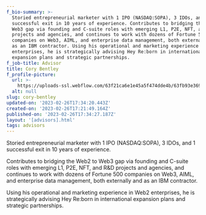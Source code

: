 ```yaml
---
f_bio-summary: >-
  Storied entrepreneurial marketer with 1 IPO (NASDAQ:SOPA), 3 IDOs, and 1
  successful exit in 10 years of experience. Contributes to bridging the Web2 to
  Web3 gap via founding and C-suite roles with emerging L1, P2E, NFT, and R&D
  projects and agencies, and continues to work with dozens of Fortune 500
  companies on Web3, AIML, and enterprise data management, both externally and
  as an IBM contractor. Using his operational and marketing experience in Web2
  enterprises, he is strategically advising Hey Re:born in international
  expansion plans and strategic partnerships.
f_job-title: Advisor
title: Cory Bentley
f_profile-picture:
  url: >-
    https://uploads-ssl.webflow.com/63f21ca6e1e45a5f474dde4b/63fb93e369b16e9a31ea7264_BEAR9643-p-1600.jpeg
  alt: null
slug: cory-bentley
updated-on: '2023-02-26T17:34:20.443Z'
created-on: '2023-02-26T17:21:49.164Z'
published-on: '2023-02-26T17:34:27.187Z'
layout: '[advisors].html'
tags: advisors
---
```


Storied entrepreneurial marketer with 1 IPO (NASDAQ:SOPA), 3 IDOs, and 1 successful exit in 10 years of experience.

Contributes to bridging the Web2 to Web3 gap via founding and C-suite roles with emerging L1, P2E, NFT, and R&D projects and agencies, and continues to work with dozens of Fortune 500 companies on Web3, AIML, and enterprise data management, both externally and as an IBM contractor.

Using his operational and marketing experience in Web2 enterprises, he is strategically advising Hey Re:born in international expansion plans and strategic partnerships.
